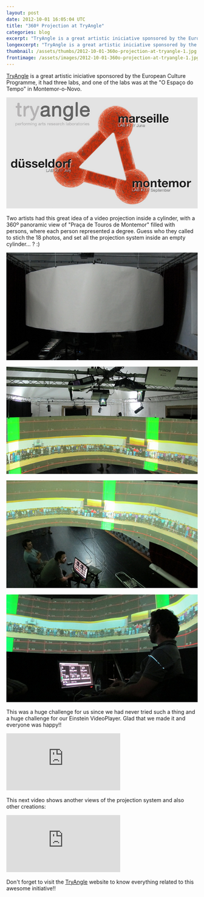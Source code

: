 ```yaml
---
layout: post
date: 2012-10-01 16:05:04 UTC
title: "360º Projection at TryAngle"
categories: blog
excerpt: "TryAngle is a great artistic iniciative sponsored by the European Culture Programme, it had three labs, and one of the labs was at the \"O Espaço do Tempo\" in Montemor-o-Novo."
longexcerpt: "TryAngle is a great artistic iniciative sponsored by the European Culture Programme, it had three labs, and one of the labs was at the \"O Espaço do Tempo\" in Montemor-o-Novo. Two artists had this great idea of a video projection inside a cylinder, with a 360º panoramic view of \"Praça de Touros de Montemor\" filled with persons, where each person represented a degree. Guess who they called to stich the 18 photos, and set all the projection system inside an empty cylinder... ? :)"
thumbnail: /assets/thumbs/2012-10-01-360o-projection-at-tryangle-1.jpg
frontimage: /assets/images/2012-10-01-360o-projection-at-tryangle-1.jpg
---
```


<a href="http://tryangle.eu/">TryAngle</a> is a great artistic iniciative sponsored by the European Culture Programme, it had three labs, and one of the labs was at the "O Espaço do Tempo" in Montemor-o-Novo.

<img class="postimage" src="/assets/images/2012-10-01-360o-projection-at-tryangle-1.jpg"/>

Two artists had this great idea of a video projection inside a cylinder, with a 360º panoramic view of "Praça de Touros de Montemor" filled with persons, where each person represented a degree. Guess who they called to stich the 18 photos, and set all the projection system inside an empty cylinder... ? :)

<a title="360º projection @ TryAngle by guibot, on Flickr" href="http://www.flickr.com/photos/guibot/8043625177/"><img class="postimage" alt="360º projection @ TryAngle" src="/assets/images/2012-10-01-360o-projection-at-tryangle-2.jpg"/></a>

<a title="360º projection @ TryAngle by guibot, on Flickr" href="http://www.flickr.com/photos/guibot/8043625677/"><img class="postimage" alt="360º projection @ TryAngle" src="/assets/images/2012-10-01-360o-projection-at-tryangle-3.jpg"/></a>

<a title="360º projection @ TryAngle by guibot, on Flickr" href="http://www.flickr.com/photos/guibot/8043634224/"><img class="postimage" alt="360º projection @ TryAngle" src="/assets/images/2012-10-01-360o-projection-at-tryangle-4.jpg"/></a>

<a href="http://www.flickr.com/photos/guibot/8043635488/" title="360º projection @ TryAngle by guibot, on Flickr"><img class="postimage" alt="360º projection @ TryAngle" src="/assets/images/2012-10-01-360o-projection-at-tryangle-5.jpg"/></a>

This was a huge challenge for us since we had never tried such a thing and a huge challenge for our Einstein VideoPlayer. Glad that we made it and everyone was happy!!

<div class="video-container"><iframe src="http://www.youtube.com/embed/ycPE7KixTzI" frameborder="0" allowfullscreen></iframe></div>

This next video shows another views of the projection system and also other creations:

<div class="video-container"><iframe src="http://www.youtube.com/embed/7uHrnEwZXKo" frameborder="0" allowfullscreen></iframe></div>

Don't forget to visit the <a href="http://tryangle.eu">TryAngle</a> website to know everything related to this awesome initiative!! 